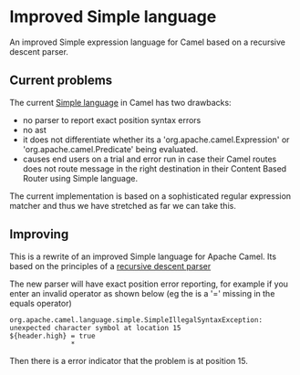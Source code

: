 # Improved Simple language

An improved Simple expression language for Camel based on a recursive descent parser.

## Current problems

The current [Simple language](http://camel.apache.org/simple) in Camel has two drawbacks:

* no parser to report exact position syntax errors
* no ast
* it does not differentiate whether its a 'org.apache.camel.Expression' or 'org.apache.camel.Predicate'
  being evaluated.
* causes end users on a trial and error run in case their Camel routes does not route message
  in the right destination in their Content Based Router using Simple language.

The current implementation is based on a sophisticated regular expression matcher and thus
we have stretched as far we can take this.

## Improving

This is a rewrite of an improved Simple language for Apache Camel.
Its based on the principles of a
[recursive descent parser](http://en.wikipedia.org/wiki/Recursive_descent_parser)

The new parser will have exact position error reporting, for example if you enter an invalid operator
as shown below (eg the is a '=' missing in the equals operator)

    org.apache.camel.language.simple.SimpleIllegalSyntaxException:
    unexpected character symbol at location 15
    ${header.high} = true
                   *

Then there is a error indicator that the problem is at position 15.
